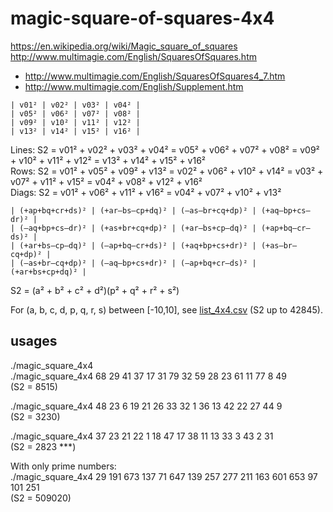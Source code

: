 # magic-square-of-squares-4x4

https://en.wikipedia.org/wiki/Magic_square_of_squares \
http://www.multimagie.com/English/SquaresOfSquares.htm
- http://www.multimagie.com/English/SquaresOfSquares4_7.htm
- http://www.multimagie.com/English/Supplement.htm

```
| v01² | v02² | v03² | v04² |
| v05² | v06² | v07² | v08² |
| v09² | v10² | v11² | v12² |
| v13² | v14² | v15² | v16² |
```
Lines: S2 = v01² + v02² + v03² + v04² = v05² + v06² + v07² + v08² = v09² + v10² + v11² + v12² = v13² + v14² + v15² + v16²\
Rows:  S2 = v01² + v05² + v09² + v13² = v02² + v06² + v10² + v14² = v03² + v07² + v11² + v15² = v04² + v08² + v12² + v16²\
Diags: S2 = v01² + v06² + v11² + v16² = v04² + v07² + v10² + v13²

```
| (+ap+bq+cr+ds)² | (+ar–bs–cp+dq)² | (–as–br+cq+dp)² | (+aq–bp+cs–dr)² |
| (–aq+bp+cs–dr)² | (+as+br+cq+dp)² | (+ar–bs+cp–dq)² | (+ap+bq–cr–ds)² |
| (+ar+bs–cp–dq)² | (–ap+bq–cr+ds)² | (+aq+bp+cs+dr)² | (+as–br–cq+dp)² |
| (–as+br–cq+dp)² | (–aq–bp+cs+dr)² | (–ap+bq+cr–ds)² | (+ar+bs+cp+dq)² |
```
S2 = (a² + b² + c² + d²)(p² + q² + r² + s²)

For (a, b, c, d, p, q, r, s) between [-10,10], see [list_4x4.csv](https://github.com/JL2014/magic-square-of-squares-4x4/blob/main/list_4x4.csv) (S2 up to 42845).

## usages

./magic_square_4x4\
./magic_square_4x4 68 29 41 37 17 31 79 32 59 28 23 61 11 77  8 49\
(S2 = 8515)

./magic_square_4x4 48 23  6 19 21 26 33 32  1 36 13 42 22 27 44  9\
(S2 = 3230)

./magic_square_4x4 37 23 21 22  1 18 47 17 38 11 13 33  3 43  2 31\
(S2 = 2823 ***)

With only prime numbers:\
./magic_square_4x4  29 191 673 137  71 647 139 257 277 211 163 601 653  97 101 251\
(S2 = 509020)

